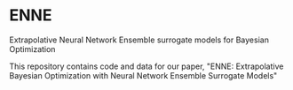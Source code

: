 # ENNE
Extrapolative Neural Network Ensemble surrogate models for Bayesian Optimization

This repository contains code and data for our paper, "ENNE: Extrapolative Bayesian Optimization with Neural Network Ensemble Surrogate Models"
